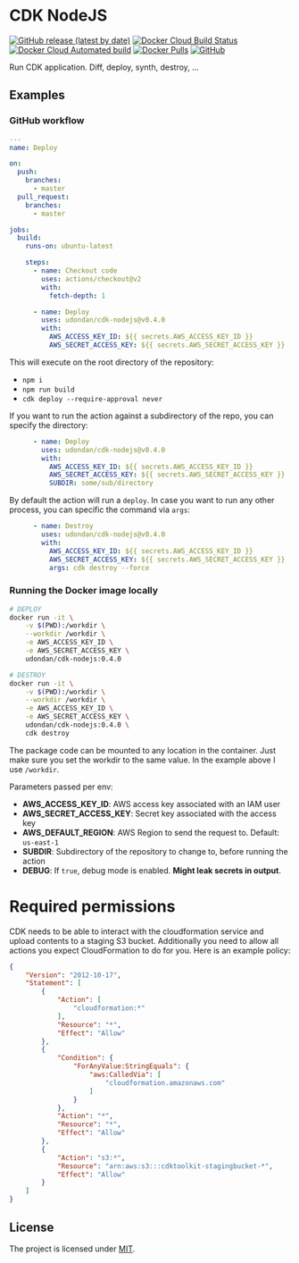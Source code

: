 
# CDK NodeJS

[![GitHub release (latest by date)](https://img.shields.io/github/v/release/udondan/cdk-nodejs)][releases]
[![Docker Cloud Build Status](https://img.shields.io/docker/cloud/build/udondan/cdk-nodejs)][hub]
[![Docker Cloud Automated build](https://img.shields.io/docker/cloud/automated/udondan/cdk-nodejs)][hub-builds]
[![Docker Pulls](https://img.shields.io/docker/pulls/udondan/cdk-nodejs)][hub]
[![GitHub](https://img.shields.io/github/license/udondan/cdk-nodejs)][MITlicense]

Run CDK application. Diff, deploy, synth, destroy, ...

## Examples

### GitHub workflow

```yml
---
name: Deploy

on:
  push:
    branches:
      - master
  pull_request:
    branches:
      - master

jobs:
  build:
    runs-on: ubuntu-latest

    steps:
      - name: Checkout code
        uses: actions/checkout@v2
        with:
          fetch-depth: 1

      - name: Deploy
        uses: udondan/cdk-nodejs@v0.4.0
        with:
          AWS_ACCESS_KEY_ID: ${{ secrets.AWS_ACCESS_KEY_ID }}
          AWS_SECRET_ACCESS_KEY: ${{ secrets.AWS_SECRET_ACCESS_KEY }}
```

This will execute on the root directory of the repository:

- `npm i`
- `npm run build`
- `cdk deploy --require-approval never`

If you want to run the action against a subdirectory of the repo, you can specify the directory:

```yml
      - name: Deploy
        uses: udondan/cdk-nodejs@v0.4.0
        with:
          AWS_ACCESS_KEY_ID: ${{ secrets.AWS_ACCESS_KEY_ID }}
          AWS_SECRET_ACCESS_KEY: ${{ secrets.AWS_SECRET_ACCESS_KEY }}
          SUBDIR: some/sub/directory
```

By default the action will run a `deploy`. In case you want to run any other process, you can specific the command via `args`:

```yml
      - name: Destroy
        uses: udondan/cdk-nodejs@v0.4.0
        with:
          AWS_ACCESS_KEY_ID: ${{ secrets.AWS_ACCESS_KEY_ID }}
          AWS_SECRET_ACCESS_KEY: ${{ secrets.AWS_SECRET_ACCESS_KEY }}
          args: cdk destroy --force
```

### Running the Docker image locally

```bash
# DEPLOY
docker run -it \
    -v $(PWD):/workdir \
    --workdir /workdir \
    -e AWS_ACCESS_KEY_ID \
    -e AWS_SECRET_ACCESS_KEY \
    udondan/cdk-nodejs:0.4.0

# DESTROY
docker run -it \
    -v $(PWD):/workdir \
    --workdir /workdir \
    -e AWS_ACCESS_KEY_ID \
    -e AWS_SECRET_ACCESS_KEY \
    udondan/cdk-nodejs:0.4.0 \
    cdk destroy
```

The package code can be mounted to any location in the container. Just make sure you set the workdir to the same value. In the example above I use `/workdir`.

Parameters passed per env:

- **AWS_ACCESS_KEY_ID**: AWS access key associated with an IAM user
- **AWS_SECRET_ACCESS_KEY**: Secret key associated with the access key
- **AWS_DEFAULT_REGION**: AWS Region to send the request to. Default: `us-east-1`
- **SUBDIR**: Subdirectory of the repository to change to, before running the action
- **DEBUG**: If `true`, debug mode is enabled. **Might leak secrets in output**.

# Required permissions

CDK needs to be able to interact with the cloudformation service and upload contents to a staging S3 bucket. Additionally you need to allow all actions you expect CloudFormation to do for you. Here is an example policy:

```json
{
    "Version": "2012-10-17",
    "Statement": [
        {
            "Action": [
                "cloudformation:*"
            ],
            "Resource": "*",
            "Effect": "Allow"
        },
        {
            "Condition": {
                "ForAnyValue:StringEquals": {
                    "aws:CalledVia": [
                        "cloudformation.amazonaws.com"
                    ]
                }
            },
            "Action": "*",
            "Resource": "*",
            "Effect": "Allow"
        },
        {
            "Action": "s3:*",
            "Resource": "arn:aws:s3:::cdktoolkit-stagingbucket-*",
            "Effect": "Allow"
        }
    ]
}
```

## License

The project is licensed under [MIT][MITlicense].

   [hub]: https://hub.docker.com/r/udondan/cdk-nodejs
   [hub-builds]: https://hub.docker.com/r/udondan/cdk-nodejs/builds
   [releases]: https://github.com/udondan/cdk-nodejs/releases
   [MITlicense]: https://github.com/udondan/cdk-nodejs/blob/master/LICENSE
